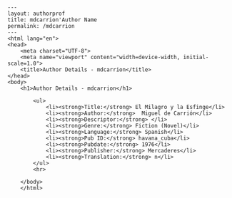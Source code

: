 
    ---
    layout: authorprof
    title: mdcarrion'Author Name 
    permalink: /mdcarrion
    ---
    <html lang="en">
    <head>
        <meta charset="UTF-8">
        <meta name="viewport" content="width=device-width, initial-scale=1.0">
        <title>Author Details - mdcarrion</title>
    </head>
    <body>
        <h1>Author Details - mdcarrion</h1>
        
            <ul>
                <li><strong>Title:</strong> El Milagro y la Esfinge</li>
                <li><strong>Author:</strong>  Miguel de Carrión</li>
                <li><strong>Descriptor:</strong> </li>
                <li><strong>Genre:</strong> Fiction (Novel)</li>
                <li><strong>Language:</strong> Spanish</li>
                <li><strong>Pub ID:</strong> havana_cuba</li>
                <li><strong>Pubdate:</strong> 1976</li>
                <li><strong>Publisher:</strong> Mercaderes</li>
                <li><strong>Translation:</strong> n</li>
            </ul>
            <hr>
            
        </body>
        </html>
        